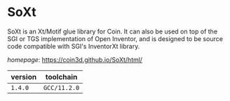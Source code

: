 # SoXt

SoXt is an Xt/Motif glue library for Coin. It can also be used  on top of the SGI or TGS implementation of Open Inventor, and is designed to  be source code compatible with SGI's InventorXt library.

*homepage*: <https://coin3d.github.io/SoXt/html/>

version | toolchain
--------|----------
``1.4.0`` | ``GCC/11.2.0``
